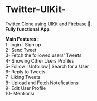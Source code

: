 # Twitter-UIKit-

Twitter Clone using UIKit and Firebase 💙.\
**Fully functional App.**

**Main Features :**\
1- login | Sign up\
2- Send Tweet\
3- Fetch the followed users' Tweets\
4- Showing Other Users Profiles\
5- Follow | Unfollow | Search for a User\
6- Reply to Tweets\
7- Liking Tweets\
8- Upload and Fetch Notefications\
9- Edit User Profile\
10- Mentions\
